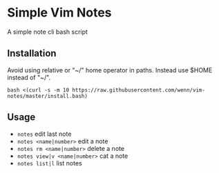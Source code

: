 # Simple Vim Notes
A simple note cli bash script

## Installation
Avoid using relative or "~/" home operator in paths. Instead use $HOME instead of "~/".

`bash <(curl -s -m 10 https://raw.githubusercontent.com/wenn/vim-notes/master/install.bash)`

## Usage
- `notes` edit last note
- `notes <name|number>` edit a note
- `notes rm <name|number>` delete a note
- `notes view|v <name|number>` cat a note
- `notes list|l` list notes
